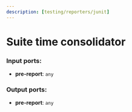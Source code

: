 ```yaml
---
description: [testing/reporters/junit]
---
```


# Suite time consolidator

### Input ports:

* __pre-report__: `any`

### Output ports:

* __pre-report__: `any`

